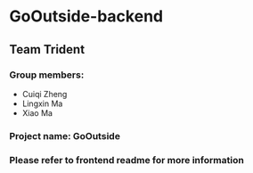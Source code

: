 # GoOutside-backend

## Team Trident
### Group members:

*   Cuiqi Zheng
*   Lingxin Ma
*   Xiao Ma

### Project name: GoOutside

### Please refer to frontend readme for more information 